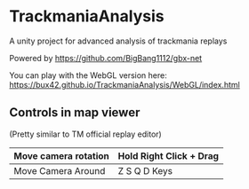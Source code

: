 
# TrackmaniaAnalysis
 
A unity project for advanced analysis of trackmania replays

Powered by https://github.com/BigBang1112/gbx-net

 You can play with the WebGL version here: https://bux42.github.io/TrackmaniaAnalysis/WebGL/index.html 

## Controls in map viewer
(Pretty similar to TM official replay editor)

|Move camera rotation| Hold Right Click + Drag |
|--|--|
|Move Camera Around| Z S Q D Keys |


